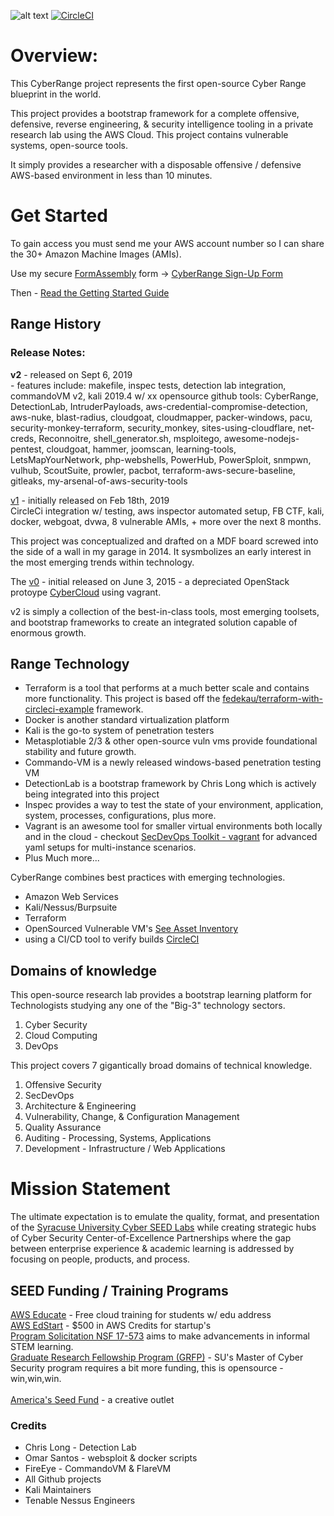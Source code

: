 ![alt text](https://github.com/cappetta/CyberRange/blob/master/CyberRangev2.png "Cyber Range")
[![CircleCI](https://circleci.com/gh/cappetta/CyberRange.svg?style=svg)](https://circleci.com/gh/cappetta/CyberRange)

# Overview: 
This CyberRange project represents the first open-source Cyber Range blueprint in the world.

This project provides a bootstrap framework for a complete  offensive, defensive, reverse engineering, & security intelligence tooling in a private research lab using the AWS Cloud. This project contains vulnerable systems, open-source tools.

It simply provides a researcher with a disposable offensive / defensive AWS-based environment in less than 10 minutes.


# Get Started
To gain access you must send me your AWS account number so I can share the 30+ Amazon Machine Images (AMIs).  

Use my secure [FormAssembly](https://www.formassembly.com) form -> [CyberRange Sign-Up Form](https://www.tfaforms.com/4729221) 

Then - [Read the Getting Started Guide](tutorials/getting_started.md)
<br/>

## Range History
### Release Notes: 
 
<b>v2</b> - released on Sept 6, 2019 
    <br/>- features include: makefile, inspec tests, detection lab integration, commandoVM v2, 
     kali 2019.4 w/ xx opensource github tools: CyberRange, DetectionLab, IntruderPayloads, 
     aws-credential-compromise-detection, aws-nuke, blast-radius, cloudgoat, cloudmapper, packer-windows, 
     pacu, security-monkey-terraform, security_monkey, sites-using-cloudflare, 
     net-creds, Reconnoitre, shell_generator.sh, msploitego, awesome-nodejs-pentest, 
     cloudgoat, hammer, joomscan, learning-tools, LetsMapYourNetwork, 
     php-webshells, PowerHub, PowerSploit, snmpwn, vulhub, ScoutSuite, prowler, 
     pacbot, terraform-aws-secure-baseline, gitleaks, my-arsenal-of-aws-security-tools   

            
[v1](https://github.com/secdevops-cuse/CyberRange/pull/3/files) - initially released on Feb 18th, 2019  
    CircleCi integration w/ testing, aws inspector automated setup, FB CTF, kali, docker,
    webgoat, dvwa, 8 vulnerable AMIs, + more over the next 8 months.

This project was conceptualized and drafted on a MDF board screwed into the side of a wall in my garage in 2014. 
It sysmbolizes an early interest in the most emerging trends within technology.  

The [v0](https://github.com/cappetta/CyberCloud/commit/3c35a92d1a2192f3ea24db178eb9f940a8cf1a56) - initial released on June 3, 2015 - a depreciated OpenStack protoype [CyberCloud](https://github.com/cappetta/CyberCloud) using vagrant.

v2 is simply a collection of the best-in-class tools, most emerging toolsets, and bootstrap frameworks to create an integrated solution capable of enormous growth.

## Range Technology  
- Terraform is a tool that performs at a much better scale and contains more functionality.  This project is based off the [fedekau/terraform-with-circleci-example](https://github.com/fedekau/terraform-with-circleci-example)
framework.
- Docker is another standard virtualization platform
- Kali is the go-to system of penetration testers
- Metasplotiable 2/3 & other open-source vuln vms provide foundational stability and future growth.
- Commando-VM is a newly released windows-based penetration testing VM
- DetectionLab is a bootstrap framework by Chris Long which is actively being integrated into this project
- Inspec provides a way to test the state of your environment, application, system, processes, configurations, plus more.
- Vagrant is an awesome tool for smaller virtual environments both locally and in the cloud - checkout 
[SecDevOps Toolkit - vagrant](https://github.com/cappetta/SecDevOps-Toolkit/tree/master/vagrant) for advanced yaml setups for 
multi-instance scenarios.
- Plus Much more... 

CyberRange combines best practices with emerging technologies.
 - Amazon Web Services
 - Kali/Nessus/Burpsuite
 - Terraform
 - OpenSourced Vulnerable VM's [See Asset Inventory](asset-inventory.md)
 - using a CI/CD tool to verify builds [CircleCI](https://circleci.com/)

## Domains of knowledge
This open-source research lab provides a bootstrap learning platform for 
Technologists studying any one of the "Big-3" technology sectors.  

1. Cyber Security
2. Cloud Computing
3. DevOps
 
This project covers 7 gigantically broad domains of technical knowledge.

1. Offensive Security
2. SecDevOps
3. Architecture & Engineering
4. Vulnerability, Change, & Configuration Management
5. Quality Assurance
6. Auditing - Processing, Systems, Applications
7. Development - Infrastructure / Web Applications

# Mission Statement
 
The ultimate expectation is to emulate the quality, format, and presentation of 
the [Syracuse University Cyber SEED Labs](http://www.cis.syr.edu/~wedu/seed/Labs_16.04/) while 
creating strategic hubs of Cyber Security Center-of-Excellence Partnerships where the gap
between enterprise experience & academic learning is addressed by focusing on 
people, products, and process. 

## SEED Funding / Training Programs
[AWS Educate](https://aws.amazon.com/education/awseducate/) - Free cloud training for students w/ edu address <br/>
[AWS EdStart](https://aws.amazon.com/education/edstart/) - $500 in AWS Credits for startup's <br/>
[Program Solicitation NSF 17-573](https://www.nsf.gov/pubs/2017/nsf17573/nsf17573.htm) aims to make advancements in informal STEM learning. <br/>
[Graduate Research Fellowship Program (GRFP)](https://www.nsf.gov/pubs/2019/nsf19590/nsf19590.htm) - SU's Master of Cyber Security program requires a bit more funding, this is opensource - win,win,win.<br/>  
[America's Seed Fund](https://seedfund.nsf.gov/) - a creative outlet  


### Credits
 - Chris Long - Detection Lab
 - Omar Santos - websploit & docker scripts
 - FireEye - CommandoVM & FlareVM
 - All Github projects
 - Kali Maintainers
 - Tenable Nessus Engineers